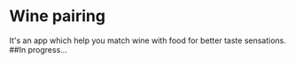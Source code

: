 # Wine pairing
It's an app which help you match wine with food for better taste sensations.
##In progress...
